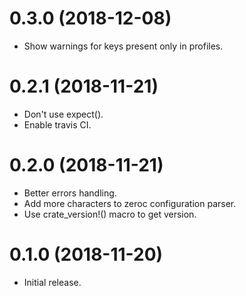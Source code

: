 0.3.0 (2018-12-08)
==================
* Show warnings for keys present only in profiles.

0.2.1 (2018-11-21)
==================
* Don't use expect().
* Enable travis CI.

0.2.0 (2018-11-21)
==================
* Better errors handling.
* Add more characters to zeroc configuration parser.
* Use crate_version!() macro to get version.

0.1.0 (2018-11-20)
==================

* Initial release.
